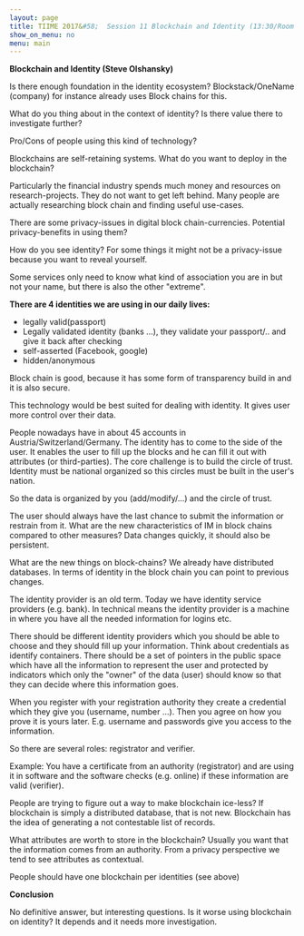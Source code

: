 ```yaml
---
layout: page
title: TIIME 2017&#58;  Session 11 Blockchain and Identity (13:30/Room A11)
show_on_menu: no
menu: main
---
```



**Blockchain and Identity (Steve Olshansky)**

Is there enough foundation in the identity ecosystem? Blockstack/OneName (company) for instance already uses Block chains for this.

What do you thing about in the context of identity? Is there value there to investigate further?

Pro/Cons of people using this kind of technology?

Blockchains are self-retaining systems. What do you want to deploy in the blockchain?

Particularly the financial industry spends much money and resources on research-projects. They do not want to get left behind. Many people are actually researching block chain and finding useful use-cases.

There are some privacy-issues in digital block chain-currencies.  Potential privacy-benefits in using them?

How do you see identity? For some things it might not be a privacy-issue because you want to reveal yourself.

Some services only need to know what kind of association you are in but not your name, but there is also the other &quot;extreme&quot;.

**There are 4 identities we are using in our daily lives:**

- legally valid(passport)
- Legally validated identity (banks ...), they validate your passport/.. and give it back after checking
- self-asserted (Facebook, google)
- hidden/anonymous

Block chain is good, because it has some form of transparency build in and it is also secure.

This technology would be best suited for dealing with identity. It gives user more control over their data.

People nowadays have in about 45 accounts in Austria/Switzerland/Germany. The identity has to come to the side of the user. It enables the user to fill up the blocks and he can fill it out with attributes (or third-parties). The core challenge is to build the circle of trust. Identity must be national organized so this circles must be built in the user&#39;s nation.

So the data is organized by you (add/modify/...) and the circle of trust.

The user should always have the last chance to submit the information or restrain from it. What are the new characteristics of IM in block chains compared to other measures? Data changes quickly, it should also be persistent.

What are the new things on block-chains? We already have distributed databases. In terms of identity in the block chain you can point to previous changes.

The identity provider is an old term. Today we have identity service providers (e.g. bank). In technical means the identity provider is a machine in where you have all the needed information for logins etc.

There should be different identity providers which you should be able to choose and they should fill up your information. Think about credentials as identify containers. There should be a set of pointers in the public space which have all the information to represent the user and protected by indicators which only the &quot;owner&quot; of the data (user) should know so that they can decide where this information goes.

When you register with your registration authority they create a credential which they give you (username, number ...). Then you agree on how you prove it is yours later. E.g. username and passwords give you access to the information.

So there are several roles: registrator and verifier.

Example: You have a certificate from an authority (registrator) and are using it in software and the software checks (e.g. online) if these information are valid (verifier).

People are trying to figure out a way to make blockchain ice-less? If blockchain is simply a distributed database, that is not new. Blockchain has the idea of generating a not contestable list of records.

What attributes are worth to store in the blockchain? Usually you want that the information comes from an authority. From a privacy perspective we tend to see attributes as contextual.

People should have one blockchain per identities (see above)

**Conclusion**

No definitive answer, but interesting questions. Is it worse using blockchain on identity? It depends and it needs more investigation.

